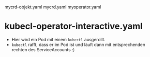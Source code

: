 mycrd-objekt.yaml
mycrd.yaml
myoperator.yaml  


# kubecl-operator-interactive.yaml

* Hier wird ein Pod mit einem `kubectl` ausgerollt.
* `kubectl` rafft, dass er im Pod ist und läuft dann mit entsprechenden rechten des ServiceAccounts :)


